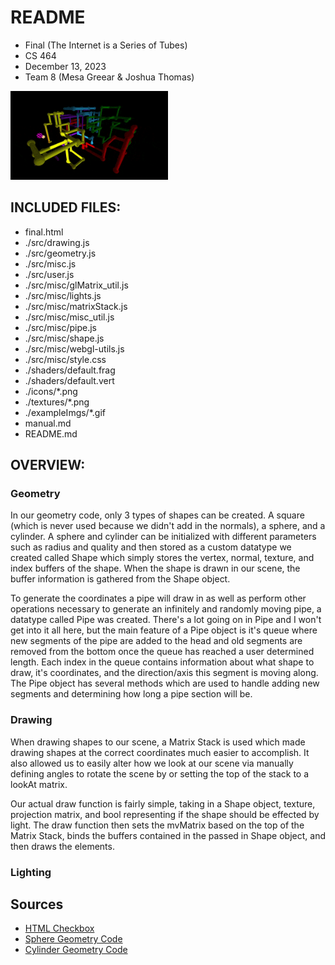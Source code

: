 # README

* Final (The Internet is a Series of Tubes)
* CS 464
* December 13, 2023
* Team 8 (Mesa Greear & Joshua Thomas)

<img src="exampleImgs/final.gif" alt="sol" width="50%"/>

## INCLUDED FILES:

 * final.html
 * ./src/drawing.js
 * ./src/geometry.js
 * ./src/misc.js
 * ./src/user.js
 * ./src/misc/glMatrix_util.js
 * ./src/misc/lights.js
 * ./src/misc/matrixStack.js
 * ./src/misc/misc_util.js
 * ./src/misc/pipe.js
 * ./src/misc/shape.js
 * ./src/misc/webgl-utils.js
 * ./src/misc/style.css
 * ./shaders/default.frag
 * ./shaders/default.vert
 * ./icons/*.png
 * ./textures/*.png
 * ./exampleImgs/*.gif
 * manual.md
 * README.md

## OVERVIEW:

### Geometry

 In our geometry code, only 3 types of shapes can be created. A square (which is never used because we didn't add in the normals), a sphere, and a cylinder. A
 sphere and cylinder can be initialized with different parameters such as radius and quality and then stored as a custom datatype we created called Shape which
 simply stores the vertex, normal, texture, and index buffers of the shape. When the shape is drawn in our scene, the buffer information is gathered from the
 Shape object.

 To generate the coordinates a pipe will draw in as well as perform other operations necessary to generate an infinitely and randomly moving pipe, a datatype
 called Pipe was created. There's a lot going on in Pipe and I won't get into it all here, but the main feature of a Pipe object is it's queue where new segments
 of the pipe are added to the head and old segments are removed from the bottom once the queue has reached a user determined length. Each index in the queue
 contains information about what shape to draw, it's coordinates, and the direction/axis this segment is moving along. The Pipe object has several methods which
 are used to handle adding new segments and determining how long a pipe section will be.

### Drawing

 When drawing shapes to our scene, a Matrix Stack is used which made drawing shapes at the correct coordinates much easier to accomplish. It also allowed us to
 easily alter how we look at our scene via manually defining angles to rotate the scene by or setting the top of the stack to a lookAt matrix.

 Our actual draw function is fairly simple, taking in a Shape object, texture, projection matrix, and bool representing if the shape should be effected by light.
 The draw function then sets the mvMatrix based on the top of the Matrix Stack, binds the buffers contained in the passed in Shape object, and then draws the
 elements.

### Lighting

## Sources

- [HTML Checkbox](https://www.w3schools.com/howto/howto_css_switch.asp)
- [Sphere Geometry Code](https://stackoverflow.com/questions/47756053/webgl-try-draw-sphere)
- [Cylinder Geometry Code](https://www.songho.ca/opengl/gl_cylinder.html#cylinder)